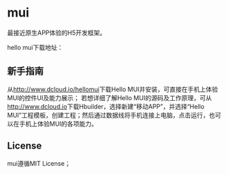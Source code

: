 mui
===

最接近原生APP体验的H5开发框架。

hello mui下载地址：

新手指南
--------
从<http://www.dcloud.io/hellomui>下载Hello MUI并安装，可直接在手机上体验MUI的控件UI及能力展示；
若想详细了解Hello MUI的源码及工作原理，可从<http://www.dcloud.io>下载Hbuilder，选择新建“移动APP”，并选择“Hello MUI”工程模板，创建工程；然后通过数据线将手机连接上电脑，点击运行，也可以在手机上体验MUI的各项能力。




License
-------

mui遵循MIT License；

